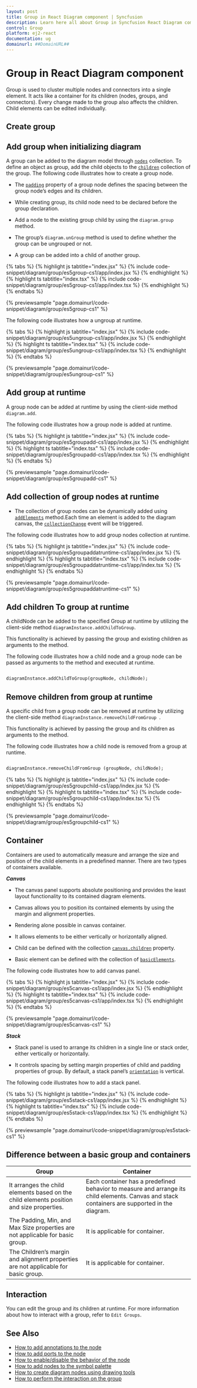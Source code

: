 ```yaml
---
layout: post
title: Group in React Diagram component | Syncfusion
description: Learn here all about Group in Syncfusion React Diagram component of Syncfusion Essential JS 2 and more.
control: Group 
platform: ej2-react
documentation: ug
domainurl: ##DomainURL##
---
```


# Group in React Diagram component

Group is used to cluster multiple nodes and connectors into a single element. It acts like a container for its children (nodes, groups, and connectors). Every change made to the group also affects the children. Child elements can be edited individually.

## Create group

## Add group when initializing diagram

A group can be added to the diagram model through [`nodes`](https://ej2.syncfusion.com/react/documentation/api/diagram#nodes-NodeModel) collection. To define an object as group, add the child objects to the [`children`](https://ej2.syncfusion.com/react/documentation/api/diagram/node#children-string) collection of the group. The following code illustrates how to create a group node.

* The [`padding`](https://ej2.syncfusion.com/react/documentation/api/diagram/node#padding-MarginModel) property of a group node defines the spacing between the group node’s edges and its children.

* While creating group, its child node need to be declared before the group declaration.

* Add a node to the existing group child by using the `diagram.group` method.

* The group’s `diagram.unGroup` method is used to define whether the group can be ungrouped or not.

* A group can be added into a child of another group.

{% tabs %}
{% highlight js tabtitle="index.jsx" %}
{% include code-snippet/diagram/group/es5group-cs1/app/index.jsx %}
{% endhighlight %}
{% highlight ts tabtitle="index.tsx" %}
{% include code-snippet/diagram/group/es5group-cs1/app/index.tsx %}
{% endhighlight %}
{% endtabs %}

 {% previewsample "page.domainurl/code-snippet/diagram/group/es5group-cs1" %}

The following code illustrates how a ungroup  at runtime.

{% tabs %}
{% highlight js tabtitle="index.jsx" %}
{% include code-snippet/diagram/group/es5ungroup-cs1/app/index.jsx %}
{% endhighlight %}
{% highlight ts tabtitle="index.tsx" %}
{% include code-snippet/diagram/group/es5ungroup-cs1/app/index.tsx %}
{% endhighlight %}
{% endtabs %}

 {% previewsample "page.domainurl/code-snippet/diagram/group/es5ungroup-cs1" %}

## Add group at runtime

A group node can be added at runtime by using the client-side method `diagram.add`.

The following code illustrates how a group node is added at runtime.

{% tabs %}
{% highlight js tabtitle="index.jsx" %}
{% include code-snippet/diagram/group/es5groupadd-cs1/app/index.jsx %}
{% endhighlight %}
{% highlight ts tabtitle="index.tsx" %}
{% include code-snippet/diagram/group/es5groupadd-cs1/app/index.tsx %}
{% endhighlight %}
{% endtabs %}

 {% previewsample "page.domainurl/code-snippet/diagram/group/es5groupadd-cs1" %}

## Add collection of group nodes at runtime

* The collection of group nodes can be dynamically added using [`addElements`](https://helpej2.syncfusion.com/react/documentation/api/diagram/#addelements) method.Each time an element is added to the diagram canvas, the [`collectionChange`](https://ej2.syncfusion.com/react/documentation/api/diagram#collectionChange--emittypecollectionchangeeventargs) event will be triggered.

The following code illustrates how to add group nodes collection at runtime.

{% tabs %}
{% highlight js tabtitle="index.jsx" %}
{% include code-snippet/diagram/group/es5groupaddatruntime-cs1/app/index.jsx %}
{% endhighlight %}
{% highlight ts tabtitle="index.tsx" %}
{% include code-snippet/diagram/group/es5groupaddatruntime-cs1/app/index.tsx %}
{% endhighlight %}
{% endtabs %}
         
{% previewsample "page.domainurl/code-snippet/diagram/group/es5groupaddatruntime-cs1" %}


## Add children To group at runtime

A childNode can be added to the specified Group at runtime by utilizing the client-side method `diagramInstance.addChildToGroup`. 

This functionality is achieved by passing the group and existing children as arguments to the method.

The following code illustrates how a child node and a group node can be passed as arguments to the method and executed at runtime.

```html

diagramInstance.addChildToGroup(groupNode, childNode); 

```
## Remove children from group at runtime

A specific child from a group node can be removed at runtime by utilizing the client-side method `diagramInstance.removeChildFromGroup `. 

This functionality is achieved by passing the group and its children as arguments to the method.

The following code illustrates how a child node is removed from a group at runtime.

```html

diagramInstance.removeChildFromGroup (groupNode, childNode); 

```
{% tabs %}
{% highlight js tabtitle="index.jsx" %}
{% include code-snippet/diagram/group/es5groupchild-cs1/app/index.jsx %}
{% endhighlight %}
{% highlight ts tabtitle="index.tsx" %}
{% include code-snippet/diagram/group/es5groupchild-cs1/app/index.tsx %}
{% endhighlight %}
{% endtabs %}

 {% previewsample "page.domainurl/code-snippet/diagram/group/es5groupchild-cs1" %}
## Container

Containers are used to automatically measure and arrange the size and position of the child elements in a predefined manner.
There are two types of containers available.

***Canvas***

* The canvas panel supports absolute positioning and provides the least layout functionality to its contained diagram elements.

* Canvas allows you to position its contained elements by using the margin and alignment properties.

* Rendering alone possible in canvas container.

* It allows elements to be either vertically or horizontally aligned.

* Child can be defined with the collection [`canvas.children`](https://ej2.syncfusion.com/react/documentation/api/diagram/canvas#children-DiagramElement) property.

* Basic element can be defined with the collection of [`basicElements`](https://ej2.syncfusion.com/react/documentation/api/diagram#basicElements-DiagramElement).

The following code illustrates how to add canvas panel.

{% tabs %}
{% highlight js tabtitle="index.jsx" %}
{% include code-snippet/diagram/group/es5canvas-cs1/app/index.jsx %}
{% endhighlight %}
{% highlight ts tabtitle="index.tsx" %}
{% include code-snippet/diagram/group/es5canvas-cs1/app/index.tsx %}
{% endhighlight %}
{% endtabs %}

 {% previewsample "page.domainurl/code-snippet/diagram/group/es5canvas-cs1" %}

***Stack***

* Stack panel is used to arrange its children in a single line or stack order, either vertically or horizontally.

* It controls spacing by setting margin properties of child and padding properties of group. By default, a stack panel’s [`orientation`](https://ej2.syncfusion.com/react/documentation/api/diagram/stackPanel#orientation-Orientation) is vertical.

The following code illustrates how to add a stack panel.

{% tabs %}
{% highlight js tabtitle="index.jsx" %}
{% include code-snippet/diagram/group/es5stack-cs1/app/index.jsx %}
{% endhighlight %}
{% highlight ts tabtitle="index.tsx" %}
{% include code-snippet/diagram/group/es5stack-cs1/app/index.tsx %}
{% endhighlight %}
{% endtabs %}

 {% previewsample "page.domainurl/code-snippet/diagram/group/es5stack-cs1" %}

## Difference between a basic group and containers

| Group | Container |
| -------- | -------- |
| It arranges the child elements based on the child elements position and size properties. | Each container has a predefined behavior to measure and arrange its child elements. Canvas and stack containers are supported in the diagram. |
| The Padding, Min, and Max Size properties are not applicable for basic group. | It is applicable for container. |
| The Children’s margin and alignment properties are not applicable for basic group. |  It is applicable for container. |

## Interaction

You can edit the group and its children at runtime. For more information about how to interact with a group, refer to `Edit Groups`.

## See Also

* [How to add annotations to the node](./labels)
* [How to add ports to the node](./ports)
* [How to enable/disable the behavior of the node](./constraints)
* [How to add nodes to the symbol palette](./symbol-palette)
* [How to create diagram nodes using drawing tools](./tools)
* [How to perform the interaction on the group](./interaction#selection)